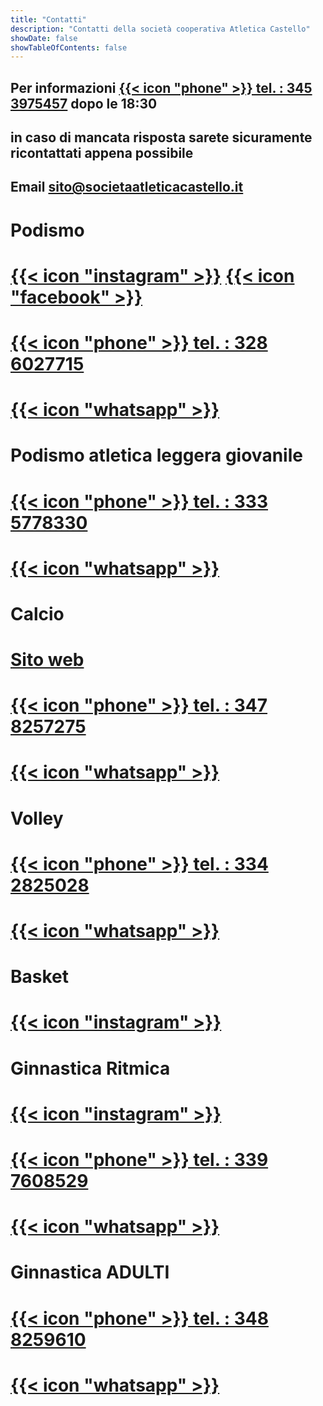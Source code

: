 ```yaml
---
title: "Contatti"
description: "Contatti della società cooperativa Atletica Castello"
showDate: false
showTableOfContents: false
---
```


## Per informazioni [{{< icon "phone" >}} tel. : 345 3975457](tel:3453975457) dopo le 18:30

## in caso di mancata risposta sarete sicuramente ricontattati appena possibile

## Email [sito@societaatleticacastello.it](mailto:sito@societaatleticacastello.it)

# Podismo

# [{{< icon "instagram" >}}](https://www.instagram.com/atleticacastello/) [{{< icon "facebook" >}}](https://www.facebook.com/ASDAtleticaCastelloFirenze)

# [{{< icon "phone" >}} tel. : 328 6027715](tel:3286027715)

# [{{< icon "whatsapp" >}}](https://wa.me/3286027715)

# Podismo atletica leggera giovanile

# [{{< icon "phone" >}} tel. : 333 5778330](tel:3335778330)

# [{{< icon "whatsapp" >}}](https://wa.me/3335778330)


# Calcio

# [Sito web](https://www.atleticacastellocalcio.it/)

# [{{< icon "phone" >}} tel. : 347 8257275](tel:3478257275)

# [{{< icon "whatsapp" >}}](https://wa.me/3478257275)


# Volley

# [{{< icon "phone" >}} tel. : 334 2825028](tel:3342825028)

# [{{< icon "whatsapp" >}}](https://wa.me/3342825028)


# Basket

# [{{< icon "instagram" >}}](https://www.instagram.com/basketatleticacastellouisp/)
  	
# Ginnastica Ritmica

# [{{< icon "instagram" >}}](https://www.instagram.com/ginnasticaritmicacastello/)

# [{{< icon "phone" >}} tel. : 339 7608529](tel:3397608529)

# [{{< icon "whatsapp" >}}](https://wa.me/3397608529)


# Ginnastica ADULTI

# [{{< icon "phone" >}} tel. : 348 8259610](tel:3488259610)

# [{{< icon "whatsapp" >}}](https://wa.me/3488259610)
